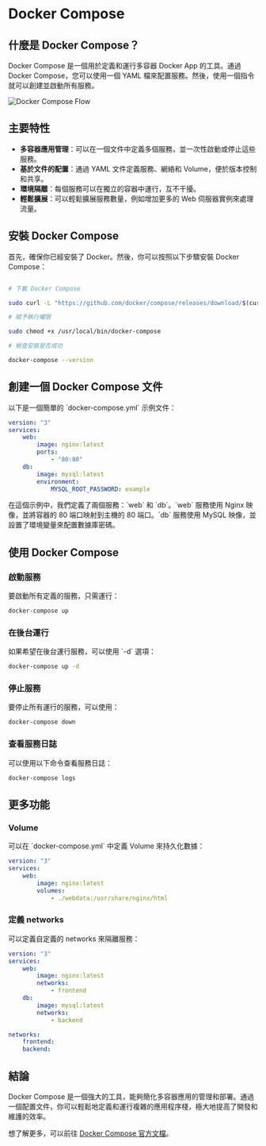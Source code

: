 # Docker Compose

## 什麼是 Docker Compose？

Docker Compose 是一個用於定義和運行多容器 Docker App 的工具。通過 Docker Compose，您可以使用一個 YAML 檔來配置服務。然後，使用一個指令就可以創建並啟動所有服務。

![Docker Compose Flow](@site/src/image/docker/docker_compose_flow.webp)

## 主要特性

-   **多容器應用管理**：可以在一個文件中定義多個服務，並一次性啟動或停止這些服務。
-   **基於文件的配置**：通過 YAML 文件定義服務、網絡和 Volume，便於版本控制和共享。
-   **環境隔離**：每個服務可以在獨立的容器中運行，互不干擾。
-   **輕鬆擴展**：可以輕鬆擴展服務數量，例如增加更多的 Web 伺服器實例來處理流量。

## 安裝 Docker Compose

首先，確保你已經安裝了 Docker。然後，你可以按照以下步驟安裝 Docker Compose：

```bash

# 下載 Docker Compose

sudo curl -L "https://github.com/docker/compose/releases/download/$(curl -s https://api.github.com/repos/docker/compose/releases/latest | grep tag_name | cut -d '"' -f 4)/docker-compose-$(uname -s)-$(uname -m)" -o /usr/local/bin/docker-compose

# 賦予執行權限

sudo chmod +x /usr/local/bin/docker-compose

# 檢查安裝是否成功

docker-compose --version
```

## 創建一個 Docker Compose 文件

以下是一個簡單的 \`docker-compose.yml\` 示例文件：

```yaml
version: "3"
services:
    web:
        image: nginx:latest
        ports:
            - "80:80"
    db:
        image: mysql:latest
        environment:
            MYSQL_ROOT_PASSWORD: example
```

在這個示例中，我們定義了兩個服務：\`web\` 和 \`db\`。\`web\` 服務使用 Nginx 映像，並將容器的 80 端口映射到主機的 80 端口。\`db\` 服務使用 MySQL 映像，並設置了環境變量來配置數據庫密碼。

## 使用 Docker Compose

### 啟動服務

要啟動所有定義的服務，只需運行：

```bash
docker-compose up
```

### 在後台運行

如果希望在後台運行服務，可以使用 \`-d\` 選項：

```bash
docker-compose up -d
```

### 停止服務

要停止所有運行的服務，可以使用：

```bash
docker-compose down
```

### 查看服務日誌

可以使用以下命令查看服務日誌：

```bash
docker-compose logs
```

## 更多功能

### Volume

可以在 \`docker-compose.yml\` 中定義 Volume 來持久化數據：

```yaml
version: "3"
services:
    web:
        image: nginx:latest
        volumes:
            - ./webdata:/usr/share/nginx/html
```

### 定義 networks

可以定義自定義的 networks 來隔離服務：

```yaml
version: "3"
services:
    web:
        image: nginx:latest
        networks:
            - frontend
    db:
        image: mysql:latest
        networks:
            - backend

networks:
    frontend:
    backend:
```

## 結論

Docker Compose 是一個強大的工具，能夠簡化多容器應用的管理和部署。通過一個配置文件，你可以輕鬆地定義和運行複雜的應用程序棧，極大地提高了開發和維護的效率。

想了解更多，可以前往 [Docker Compose 官方文檔](https://docs.docker.com/compose/)。
